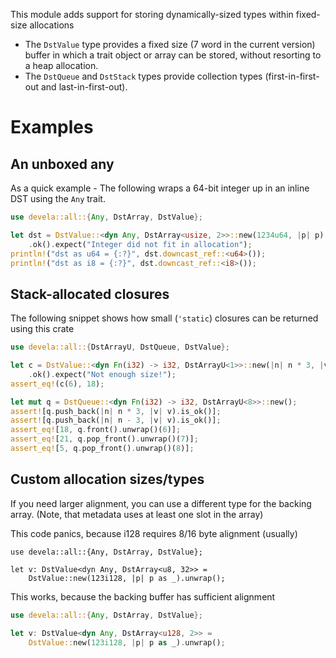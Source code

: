 This module adds support for storing dynamically-sized types within fixed-size
allocations

- The `DstValue` type provides a fixed size (7 word in the current version)
  buffer in which a trait object or array can be stored, without resorting
  to a heap allocation.
- The `DstQueue` and `DstStack` types provide collection types
  (first-in-first-out and last-in-first-out).

# Examples

## An unboxed any
As a quick example - The following wraps a 64-bit integer up in an inline DST
using the `Any` trait.

```rust
use devela::all::{Any, DstArray, DstValue};

let dst = DstValue::<dyn Any, DstArray<usize, 2>>::new(1234u64, |p| p)
    .ok().expect("Integer did not fit in allocation");
println!("dst as u64 = {:?}", dst.downcast_ref::<u64>());
println!("dst as i8 = {:?}", dst.downcast_ref::<i8>());
```

## Stack-allocated closures
The following snippet shows how small (`'static`) closures can be returned using
this crate

```rust
use devela::all::{DstArrayU, DstQueue, DstValue};

let c = DstValue::<dyn Fn(i32) -> i32, DstArrayU<1>>::new(|n| n * 3, |v| v)
    .ok().expect("Not enough size!");
assert_eq!(c(6), 18);

let mut q = DstQueue::<dyn Fn(i32) -> i32, DstArrayU<8>>::new();
assert![q.push_back(|n| n * 3, |v| v).is_ok()];
assert![q.push_back(|n| n - 3, |v| v).is_ok()];
assert_eq![18, q.front().unwrap()(6)];
assert_eq![21, q.pop_front().unwrap()(7)];
assert_eq![5, q.pop_front().unwrap()(8)];
```

## Custom allocation sizes/types
If you need larger alignment, you can use a different type for the backing array.
(Note, that metadata uses at least one slot in the array)

This code panics, because i128 requires 8/16 byte alignment (usually)
```should_panic
use devela::all::{Any, DstArray, DstValue};

let v: DstValue<dyn Any, DstArray<u8, 32>> =
    DstValue::new(123i128, |p| p as _).unwrap();
```

This works, because the backing buffer has sufficient alignment
```rust
use devela::all::{Any, DstArray, DstValue};

let v: DstValue<dyn Any, DstArray<u128, 2>> =
    DstValue::new(123i128, |p| p as _).unwrap();
```
